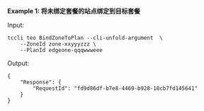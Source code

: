 **Example 1: 将未绑定套餐的站点绑定到目标套餐**



Input: 

```
tccli teo BindZoneToPlan --cli-unfold-argument  \
    --ZoneId zone-xxyyyzzz \
    --PlanId edgeone-qqqwwweee
```

Output: 
```
{
    "Response": {
        "RequestId": "fd9d86df-b7e8-4469-b928-18cb7fd145641"
    }
}
```

